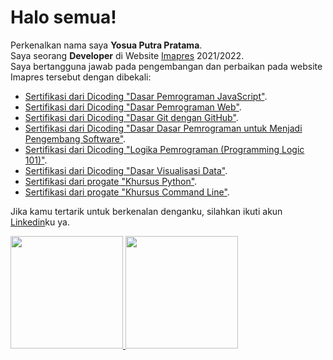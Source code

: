 # Halo semua!

Perkenalkan nama saya **Yosua Putra Pratama**.  
Saya seorang **Developer** di Website [Imapres](https://imapres.wonogirikab.go.id/) 2021/2022.  
Saya bertangguna jawab pada pengembangan dan perbaikan pada website Imapres tersebut dengan dibekali:
- [Sertifikasi dari Dicoding "Dasar Pemrograman JavaScript"](https://www.dicoding.com/certificates/4EXG60VWEZRL).
- [Sertifikasi dari Dicoding "Dasar Pemrograman Web"](https://www.dicoding.com/certificates/EYX47LDN6XDL).
- [Sertifikasi dari Dicoding "Dasar Git dengan GitHub"](https://www.dicoding.com/certificates/MRZMK7E13PYQ).
- [Sertifikasi dari Dicoding "Dasar Dasar Pemrograman untuk Menjadi Pengembang Software"](https://www.dicoding.com/certificates/2VX327QJVPYQ).
- [Sertifikasi dari Dicoding "Logika Pemrograman (Programming Logic 101)"](https://www.dicoding.com/certificates/07Z6567MMXQR).
- [Sertifikasi dari Dicoding "Dasar Visualisasi Data"](https://www.dicoding.com/certificates/MRZMKOVQ0PYQ).
- [Sertifikasi dari progate "Khursus Python"](https://progate.com/course_certificate/0f8260d1qx0jex).
- [Sertifikasi dari progate "Khursus Command Line"](http://progate.com/course_certificate/09664bfaqw6ya0).  

Jika kamu tertarik untuk berkenalan denganku, silahkan ikuti akun [Linkedin](https://www.linkedin.com/in/yosua-pratama/)ku ya.

<p align="left">
<a href="https://github.com/yosua08">
  <img height="180em" src="https://github-readme-stats-eight-theta.vercel.app/api?username=yosua08&show_icons=true&theme=algolia&include_all_commits=true&count_private=true"/>
  <img height="180em" src="https://github-readme-stats-eight-theta.vercel.app/api/top-langs/?username=yosua08&layout=compact&langs_count=8&theme=algolia"/>
</a>
</p>



<!--
**yosua08/yosua08** is a ✨ _special_ ✨ repository because its `README.md` (this file) appears on your GitHub profile.

Here are some ideas to get you started:

- 🔭 I’m currently working on ...
- 🌱 I’m currently learning ...
- 👯 I’m looking to collaborate on ...
- 🤔 I’m looking for help with ...
- 💬 Ask me about ...
- 📫 How to reach me: ...
- 😄 Pronouns: ...
- ⚡ Fun fact: ...
-->
